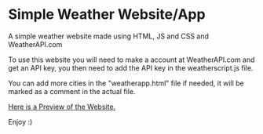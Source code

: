 # Simple Weather Website/App
 A simple weather website made using HTML, JS and CSS and WeatherAPI.com

 To use this website you will need to make a account at WeatherAPI.com and get an API key, you then need to add the API key in the weatherscript.js file.

 You can add more cities in the "weatherapp.html" file if needed, it will be marked as a comment in the actual file.

 <a href="https://yghazala.com/weatherapp"> Here is a Preview of the Website. </a>

 Enjoy :)


